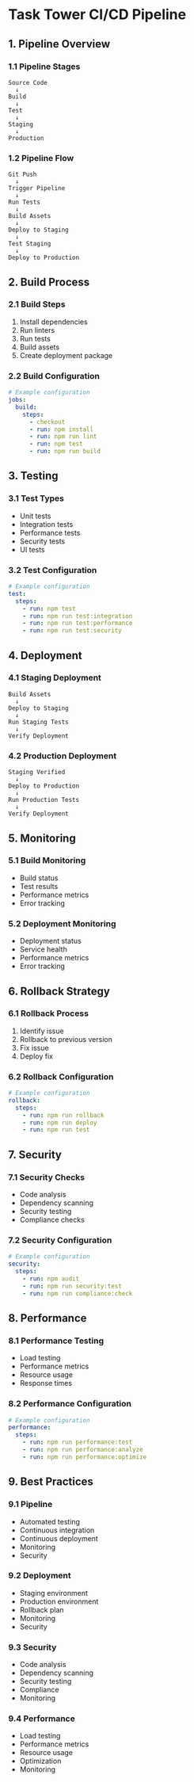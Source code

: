 # Task Tower CI/CD Pipeline

## 1. Pipeline Overview

### 1.1 Pipeline Stages
```
Source Code
  ↓
Build
  ↓
Test
  ↓
Staging
  ↓
Production
```

### 1.2 Pipeline Flow
```
Git Push
  ↓
Trigger Pipeline
  ↓
Run Tests
  ↓
Build Assets
  ↓
Deploy to Staging
  ↓
Test Staging
  ↓
Deploy to Production
```

## 2. Build Process

### 2.1 Build Steps
1. Install dependencies
2. Run linters
3. Run tests
4. Build assets
5. Create deployment package

### 2.2 Build Configuration
```yaml
# Example configuration
jobs:
  build:
    steps:
      - checkout
      - run: npm install
      - run: npm run lint
      - run: npm test
      - run: npm run build
```

## 3. Testing

### 3.1 Test Types
- Unit tests
- Integration tests
- Performance tests
- Security tests
- UI tests

### 3.2 Test Configuration
```yaml
# Example configuration
test:
  steps:
    - run: npm test
    - run: npm run test:integration
    - run: npm run test:performance
    - run: npm run test:security
```

## 4. Deployment

### 4.1 Staging Deployment
```
Build Assets
  ↓
Deploy to Staging
  ↓
Run Staging Tests
  ↓
Verify Deployment
```

### 4.2 Production Deployment
```
Staging Verified
  ↓
Deploy to Production
  ↓
Run Production Tests
  ↓
Verify Deployment
```

## 5. Monitoring

### 5.1 Build Monitoring
- Build status
- Test results
- Performance metrics
- Error tracking

### 5.2 Deployment Monitoring
- Deployment status
- Service health
- Performance metrics
- Error tracking

## 6. Rollback Strategy

### 6.1 Rollback Process
1. Identify issue
2. Rollback to previous version
3. Fix issue
4. Deploy fix

### 6.2 Rollback Configuration
```yaml
# Example configuration
rollback:
  steps:
    - run: npm run rollback
    - run: npm run deploy
    - run: npm run test
```

## 7. Security

### 7.1 Security Checks
- Code analysis
- Dependency scanning
- Security testing
- Compliance checks

### 7.2 Security Configuration
```yaml
# Example configuration
security:
  steps:
    - run: npm audit
    - run: npm run security:test
    - run: npm run compliance:check
```

## 8. Performance

### 8.1 Performance Testing
- Load testing
- Performance metrics
- Resource usage
- Response times

### 8.2 Performance Configuration
```yaml
# Example configuration
performance:
  steps:
    - run: npm run performance:test
    - run: npm run performance:analyze
    - run: npm run performance:optimize
```

## 9. Best Practices

### 9.1 Pipeline
- Automated testing
- Continuous integration
- Continuous deployment
- Monitoring
- Security

### 9.2 Deployment
- Staging environment
- Production environment
- Rollback plan
- Monitoring
- Security

### 9.3 Security
- Code analysis
- Dependency scanning
- Security testing
- Compliance
- Monitoring

### 9.4 Performance
- Load testing
- Performance metrics
- Resource usage
- Optimization
- Monitoring
